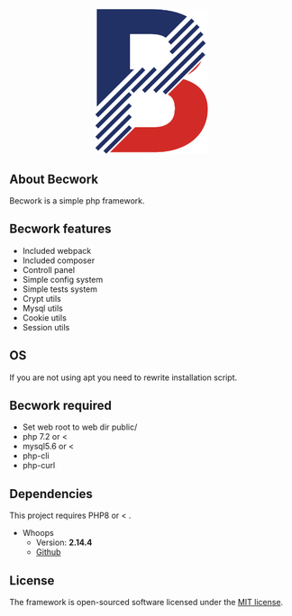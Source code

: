 <p align="center"><a href="http://becvar.xyz/becwork" target="_blank"><img src="https://github.com/lordbecvold/Becwork/blob/main/public/assets/img/favicon.png" width="200"></a></p>

## About Becwork

Becwork is a simple php framework.


## Becwork features
 - Included webpack
 - Included composer
 - Controll panel
 - Simple config system
 - Simple tests system
 - Crypt utils
 - Mysql utils
 - Cookie utils
 - Session utils


## OS
If you are not using apt you need to rewrite installation script.


## Becwork required
 - Set web root to web dir public/
 - php 7.2 or <
 - mysql5.6 or <
 - php-cli
 - php-curl


## Dependencies
This project requires PHP8 or < .
* Whoops
   * Version: **2.14.4**
   * [Github](https://github.com/filp/whoops)

## License

The framework is open-sourced software licensed under the [MIT license](https://opensource.org/licenses/MIT).

